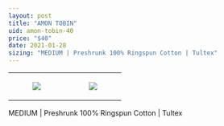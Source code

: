 ```yaml
---
layout: post
title: "AMON TOBIN"
uid: amon-tobin-40
price: "$40"
date: 2021-01-28
sizing: "MEDIUM | Preshrunk 100% Ringspun Cotton | Tultex"
---
```




<table style="width:100%;"><tr><td style="vertical-align:top;">
      <figure class="tmblr-full" data-orig-height="2048" data-orig-width="1365" data-orig-src="https://concertshirts.netlify.app/shirts/0372/0372-01.jpg"><img src="https://64.media.tumblr.com/cb317a2328db4c9b8f682cefbe5a43a8/20db12ece26b04c7-ba/s540x810/f3d3c00cd2f832c2e38936223871ca45cb205689.jpg" data-orig-height="2048" data-orig-width="1365" data-orig-src="https://concertshirts.netlify.app/shirts/0372/0372-01.jpg"/></figure></td>
    <td style="vertical-align:top;">
      <figure class="tmblr-full" data-orig-height="2048" data-orig-width="1365" data-orig-src="https://concertshirts.netlify.app/shirts/0372/0372-02.jpg"><img src="https://64.media.tumblr.com/b6e8db729d9ea4a9fe38a31678693a76/20db12ece26b04c7-e9/s540x810/b180ed69c542fd28bb5d52f9e9a7b81e1aa9758d.jpg" data-orig-height="2048" data-orig-width="1365" data-orig-src="https://concertshirts.netlify.app/shirts/0372/0372-02.jpg"/></figure></td>
  </tr></table><p>
  MEDIUM | Preshrunk 100% Ringspun Cotton | Tultex
</p>
